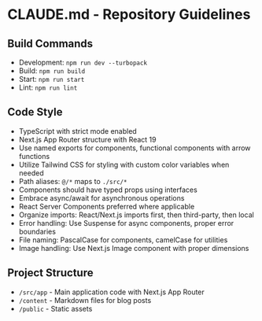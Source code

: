 # CLAUDE.md - Repository Guidelines

## Build Commands
- Development: `npm run dev --turbopack`
- Build: `npm run build`
- Start: `npm run start`
- Lint: `npm run lint`

## Code Style
- TypeScript with strict mode enabled
- Next.js App Router structure with React 19
- Use named exports for components, functional components with arrow functions
- Utilize Tailwind CSS for styling with custom color variables when needed
- Path aliases: `@/*` maps to `./src/*`
- Components should have typed props using interfaces
- Embrace async/await for asynchronous operations
- React Server Components preferred where applicable
- Organize imports: React/Next.js imports first, then third-party, then local
- Error handling: Use Suspense for async components, proper error boundaries
- File naming: PascalCase for components, camelCase for utilities
- Image handling: Use Next.js Image component with proper dimensions

## Project Structure
- `/src/app` - Main application code with Next.js App Router
- `/content` - Markdown files for blog posts
- `/public` - Static assets